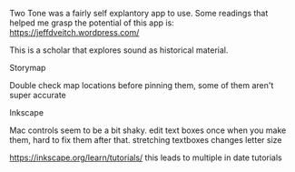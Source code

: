 Two Tone was a fairly self explantory app to use. 
Some readings that helped me grasp the potential of this app is: 
https://jeffdveitch.wordpress.com/

This is a scholar that explores sound as historical material. 

Storymap

Double check map locations before pinning them, some of them aren't super accurate 

Inkscape

Mac controls seem to be a bit shaky. 
edit text boxes once when you make them, hard to fix them after that. 
stretching textboxes changes letter size 

https://inkscape.org/learn/tutorials/ this leads to multiple in date tutorials 





